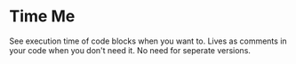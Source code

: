 # Time Me
See execution time of code blocks when you want to. Lives as comments in your code when you don't need it. No need for seperate versions.